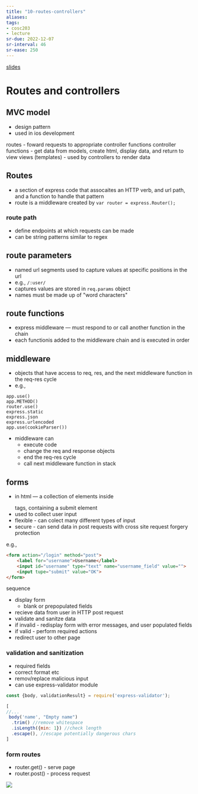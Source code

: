 ```yaml
---
title: "10-routes-controllers"
aliases: 
tags: 
- cosc203
- lecture
sr-due: 2022-12-07
sr-interval: 46
sr-ease: 250
---
```


[slides](https://blackboard.otago.ac.nz/bbcswebdav/pid-2971203-dt-content-rid-19033355_1/courses/COSC203_S2DNI_2022/COSC203_lecture10%281%29.pdf)

# Routes and controllers
## MVC model
- design pattern
- used in ios development

routes - foward requests to appropriate controller functions
controller functions - get data from models, create html, display data, and return to view
views (templates) - used by controllers to render data

## Routes
 - a section of express code that assocaites an HTTP verb, and url path, and a function to handle that pattern
 - route is a middleware created by `var router = express.Router();`

### route path
- define endpoints at which requests can be made
- can be string patterns similar to regex

## route parameters
- named url segments used to capture values at specific positions in the url
- e.g., `/:user/`
- captures values are stored in `req.params` object
- names must be made up of "word characters"

## route functions
- express middleware — must respond to or call another function in the chain
- each functionis added to the middleware chain and is executed in order

## middleware
- objects that have access to req, res, and the next middleware function in the req-res cycle
- e.g.,
```
app.use()
app.METHOD()
router.use()
express.static
express.json
express.urlencoded
app.use(cookieParser())
```

- middleware can
	- execute code
	- change the req and response objects
	- end the req-res cycle
	- call next middleware function in stack

## forms
- in html — a  collection of elements inside <form></form> tags, containing a submit element
- used to collect user input
- flexible - can colect many different types of input
- secure - can send data in post requests with cross site request forgery protection

e.g., 
``` html
<form action="/login" method="post">
	<label for="username">Username</label>
	<input id="username" type="text" name="username_field" value="">
	<input tupe="submit" value="OK">
</form>
```

sequence
- display form
	- blank or prepopulated fields
- recieve data from user in HTTP post request
- validate and sanitze data
- if invalid - redisplay form with error messages, and user populated fields
- if valid - perform required actions
- redirect user to other page

### validation and sanitization
- required fields
- correct format etc
- remov/replace malicious input
- can use express-validator module

``` js
const {body, validationResult} = require('express-validator');

[
//...
 body('name', "Empty name")
  .trim() //remove whitespace
  .isLength({min: 1}) //check length
  .escape(), //escape potentially dangerous chars
]
```

### form routes
- router.get() - serve page
- router.post() - process request

![](https://i.imgur.com/H1BXggu.png)
